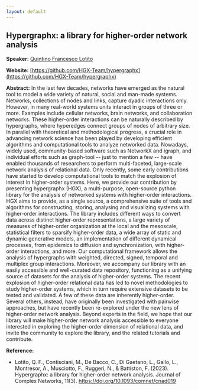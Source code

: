 ```yaml
---
layout: default
---
```


## Hypergraphx: a library for higher-order network analysis

**Speaker:** [Quintino Francesco Lotito](https://github.com/FraLotito)

**Website:** [https://github.com/HGX-Team/hypergraphx](https://github.com/HGX-Team/hypergraphx)

**Abstract:** In the last few decades, networks have emerged as the natural tool to model a wide variety of natural, social and man-made systems. Networks, collections of nodes and links, capture dyadic interactions only. However, in many real-world systems units interact in groups of three or more. Examples include cellular networks, brain networks, and collaboration networks.
These higher-order interactions can be naturally described by hypergraphs, where hyperedges connect groups of nodes of arbitrary size. In parallel with theoretical and methodological progress, a crucial role in advancing network science has been played by developing efficient algorithms and computational tools to analyze networked data. Nowadays, widely used, community-based software such as NetworkX and igraph, and individual efforts such as graph-tool -- just to mention a few -- have enabled thousands of researchers to perform multi-faceted, large-scale network analysis of relational data.
Only recently, some early contributions have started to develop computational tools to match the explosion of interest in higher-order systems.
Here, we provide our contribution by presenting hypergraphx (HGX), a multi-purpose, open-source python library for the analysis of networked systems with higher-order interactions. HGX aims to provide, as a single source, a comprehensive suite of tools and algorithms for constructing, storing, analysing and visualizing systems with higher-order interactions. The library includes different ways to convert data across distinct higher-order representations, a large variety of measures of higher-order organization at the local and the mesoscale, statistical filters to sparsify higher-order data, a wide array of static and dynamic generative models, an implementation of different dynamical processes, from epidemics to diffusion and synchronization, with higher-order interactions, and more. Our computational framework allows the analysis of hypergraphs with weighted, directed, signed, temporal and multiplex group interactions.  Moreover, we accompany our library with an easily accessible and well-curated data repository, functioning as a unifying source of datasets for the analysis of higher-order systems. The recent explosion of higher-order relational data has led to novel methodologies to study higher-order systems, which in turn require extensive datasets to be tested and validated.  A few of these data are inherently higher-order. Several others, instead, have originally been investigated with pairwise approaches, but have recently been re-explored under the new lens of higher-order network analysis. Beyond experts in the field, we hope that our library will make higher-order network analysis accessible to everyone interested in exploring the higher-order dimension of relational data, and invite the community to explore the library, and the related tutorials and contribute.

**Reference:**

 - Lotito, Q. F., Contisciani, M., De Bacco, C., Di Gaetano, L., Gallo, L., Montresor, A., Musciotto, F., Ruggeri, N., & Battiston, F. (2023). Hypergraphx: a library for higher-order network analysis. Journal of Complex Networks, 11(3). https://doi.org/10.1093/comnet/cnad019